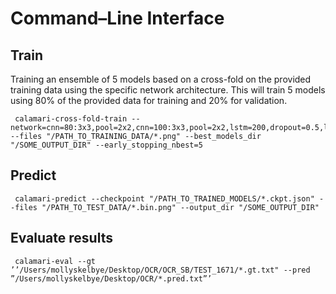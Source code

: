 # Command–Line Interface

## Train
Training an ensemble of 5 models based on a cross-fold on the provided training data using the specific network architecture. This will train 5 models using 80% of the provided data for training and 20% for validation.

	 calamari-cross-fold-train --network=cnn=80:3x3,pool=2x2,cnn=100:3x3,pool=2x2,lstm=200,dropout=0.5,lstm=200,dropout=0.5 --files "/PATH_TO_TRAINING_DATA/*.png" --best_models_dir "/SOME_OUTPUT_DIR" --early_stopping_nbest=5 

## Predict
 
 	 calamari-predict --checkpoint "/PATH_TO_TRAINED_MODELS/*.ckpt.json" --files "/PATH_TO_TEST_DATA/*.bin.png" --output_dir "/SOME_OUTPUT_DIR"
 
## Evaluate results

	 calamari-eval --gt ’’/Users/mollyskelbye/Desktop/OCR/OCR_SB/TEST_1671/*.gt.txt" --pred ”/Users/mollyskelbye/Desktop/OCR/*.pred.txt”’

 
